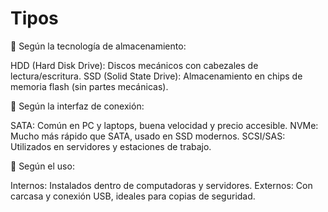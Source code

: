 # Tipos


🔹 Según la tecnología de almacenamiento:

  HDD (Hard Disk Drive): Discos mecánicos con cabezales de lectura/escritura.
  SSD (Solid State Drive): Almacenamiento en chips de memoria flash (sin partes mecánicas).

🔹 Según la interfaz de conexión:

  SATA: Común en PC y laptops, buena velocidad y precio accesible.
  NVMe: Mucho más rápido que SATA, usado en SSD modernos.
  SCSI/SAS: Utilizados en servidores y estaciones de trabajo.

🔹 Según el uso:

  Internos: Instalados dentro de computadoras y servidores.
  Externos: Con carcasa y conexión USB, ideales para copias de seguridad.
